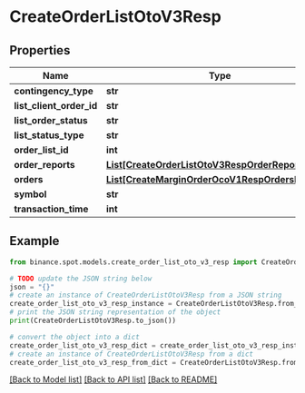 # CreateOrderListOtoV3Resp


## Properties

Name | Type | Description | Notes
------------ | ------------- | ------------- | -------------
**contingency_type** | **str** |  | [optional] 
**list_client_order_id** | **str** |  | [optional] 
**list_order_status** | **str** |  | [optional] 
**list_status_type** | **str** |  | [optional] 
**order_list_id** | **int** |  | [optional] 
**order_reports** | [**List[CreateOrderListOtoV3RespOrderReportsInner]**](CreateOrderListOtoV3RespOrderReportsInner.md) |  | [optional] 
**orders** | [**List[CreateMarginOrderOcoV1RespOrdersInner]**](CreateMarginOrderOcoV1RespOrdersInner.md) |  | [optional] 
**symbol** | **str** |  | [optional] 
**transaction_time** | **int** |  | [optional] 

## Example

```python
from binance.spot.models.create_order_list_oto_v3_resp import CreateOrderListOtoV3Resp

# TODO update the JSON string below
json = "{}"
# create an instance of CreateOrderListOtoV3Resp from a JSON string
create_order_list_oto_v3_resp_instance = CreateOrderListOtoV3Resp.from_json(json)
# print the JSON string representation of the object
print(CreateOrderListOtoV3Resp.to_json())

# convert the object into a dict
create_order_list_oto_v3_resp_dict = create_order_list_oto_v3_resp_instance.to_dict()
# create an instance of CreateOrderListOtoV3Resp from a dict
create_order_list_oto_v3_resp_from_dict = CreateOrderListOtoV3Resp.from_dict(create_order_list_oto_v3_resp_dict)
```
[[Back to Model list]](../README.md#documentation-for-models) [[Back to API list]](../README.md#documentation-for-api-endpoints) [[Back to README]](../README.md)



